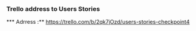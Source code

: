 ### Trello address to Users Stories

***  Adrress :**
https://trello.com/b/2qk7jOzd/users-stories-checkpoint4